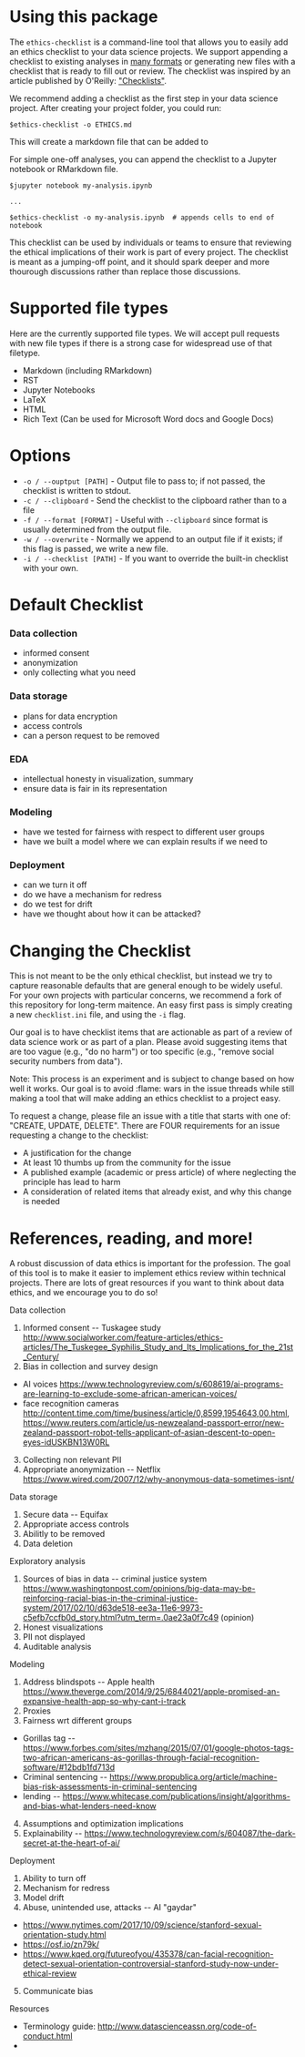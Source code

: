 
# Using this package

The `ethics-checklist` is a command-line tool that allows you to easily add an ethics checklist to your data science projects. We support appending a checklist to existing analyses in [many formats](#Supported_file_types) or generating new files with a checklist that is ready to fill out or review. The checklist was inspired by an article published by O'Reilly: ["Checklists"]().

We recommend adding a checklist as the first step in your data science project. After creating your project folder, you could run:

```
$ethics-checklist -o ETHICS.md
```

This will create a markdown file that can be added to

For simple one-off analyses, you can append the checklist to a Jupyter notebook or RMarkdown file.

```
$jupyter notebook my-analysis.ipynb

...

$ethics-checklist -o my-analysis.ipynb  # appends cells to end of notebook
```

This checklist can be used by individuals or teams to ensure that reviewing the ethical implications of their work is part of every project. The checklist is meant as a jumping-off point, and it should spark deeper and more thourough discussions rather than replace those discussions.


# Supported file types

Here are the currently supported file types. We will accept pull requests with new file types if there is a strong case for widespread use of that filetype.

 - Markdown (including RMarkdown)
 - RST
 - Jupyter Notebooks
 - LaTeX
 - HTML
 - Rich Text (Can be used for Microsoft Word docs and Google Docs)


# Options

 - `-o / --ouptput [PATH]` - Output file to pass to; if not passed, the checklist is written to stdout.
 - `-c / --clipboard` - Send the checklist to the clipboard rather than to a file
 - `-f / --format [FORMAT]` - Useful with `--clipboard` since format is usually determined from the output file.
 - `-w / --overwrite` - Normally we append to an output file if it exists; if this flag is passed, we write a new file.
 - `-i / --checklist [PATH]` - If you want to override the built-in checklist with your own.

# Default Checklist

### Data collection

 - informed consent
 - anonymization
 - only collecting what you need

### Data storage
 - plans for data encryption
 - access controls
 - can a person request to be removed

### EDA
 - intellectual honesty in visualization, summary 
 - ensure data is fair in its representation

### Modeling
 - have we tested for fairness with respect to different user groups
 - have we built a model where we can explain results if we need to

### Deployment
 - can we turn it off
 - do we have a mechanism for redress
 - do we test for drift
 - have we thought about how it can be attacked?

# Changing the Checklist

This is not meant to be the only ethical checklist, but instead we try to capture reasonable defaults that are general enough to be widely useful. For your own projects with particular concerns, we recommend a fork of this repository for long-term maitence. An easy first pass is simply creating a new `checklist.ini` file, and using the `-i` flag.

Our goal is to have checklist items that are actionable as part of a review of data science work or as part of a plan. Please avoid suggesting items that are too vague (e.g., "do no harm") or too specific (e.g., "remove social security numbers from data"). 

Note: This process is an experiment and is subject to change based on how well it works. Our goal is to avoid :flame: wars in the issue threads while still making a tool that will make adding an ethics checklist to a project easy.

To request a change, please file an issue with a title that starts with one of: "CREATE, UPDATE, DELETE". There are FOUR requirements for an issue requesting a change to the checklist:
 - A justification for the change
 - At least 10 thumbs up from the community for the issue
 - A published example (academic or press article) of where neglecting the principle has lead to harm
 - A consideration of related items that already exist, and why this change is needed

# References, reading, and more!

 A robust discussion of data ethics is important for the profession. The goal of this tool is to make it easier to implement ethics review within technical projects. There are lots of great resources if you want to think about data ethics, and we encourage you to do so!


Data collection
1. Informed consent -- Tuskagee study http://www.socialworker.com/feature-articles/ethics-articles/The_Tuskegee_Syphilis_Study_and_Its_Implications_for_the_21st_Century/
2. Bias in collection and survey design 
- AI voices https://www.technologyreview.com/s/608619/ai-programs-are-learning-to-exclude-some-african-american-voices/
- face recognition cameras http://content.time.com/time/business/article/0,8599,1954643,00.html, https://www.reuters.com/article/us-newzealand-passport-error/new-zealand-passport-robot-tells-applicant-of-asian-descent-to-open-eyes-idUSKBN13W0RL
3. Collecting non relevant PII
4. Appropriate anonymization -- Netflix https://www.wired.com/2007/12/why-anonymous-data-sometimes-isnt/

Data storage
1. Secure data -- Equifax
2. Appropriate access controls
3. Abilitly to be removed
4. Data deletion

Exploratory analysis
1. Sources of bias in data
-- criminal justice system https://www.washingtonpost.com/opinions/big-data-may-be-reinforcing-racial-bias-in-the-criminal-justice-system/2017/02/10/d63de518-ee3a-11e6-9973-c5efb7ccfb0d_story.html?utm_term=.0ae23a0f7c49 (opinion)
2. Honest visualizations
3. PII not displayed
4. Auditable analysis

Modeling
1. Address blindspots -- Apple health https://www.theverge.com/2014/9/25/6844021/apple-promised-an-expansive-health-app-so-why-cant-i-track
2. Proxies
3. Fairness wrt different groups
- Gorillas tag -- https://www.forbes.com/sites/mzhang/2015/07/01/google-photos-tags-two-african-americans-as-gorillas-through-facial-recognition-software/#12bdb1fd713d
- Criminal sentencing -- https://www.propublica.org/article/machine-bias-risk-assessments-in-criminal-sentencing
- lending -- https://www.whitecase.com/publications/insight/algorithms-and-bias-what-lenders-need-know
4. Assumptions and optimization implications
5. Explainability -- https://www.technologyreview.com/s/604087/the-dark-secret-at-the-heart-of-ai/

Deployment
1. Ability to turn off
2. Mechanism for redress
3. Model drift
4. Abuse, unintended use, attacks -- AI "gaydar"
- https://www.nytimes.com/2017/10/09/science/stanford-sexual-orientation-study.html
- https://osf.io/zn79k/
- https://www.kqed.org/futureofyou/435378/can-facial-recognition-detect-sexual-orientation-controversial-stanford-study-now-under-ethical-review
5. Communicate bias


Resources
- Terminology guide: http://www.datascienceassn.org/code-of-conduct.html
- 
